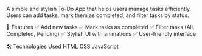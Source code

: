 A simple and stylish To-Do App that helps users manage tasks efficiently. Users can add tasks, mark them as completed, and filter tasks by status.

🚀 Features
✅ Add new tasks
✅ Mark tasks as completed
✅ Filter tasks (All, Completed, Pending)
✅ Stylish UI with animations
✅ User-friendly interface

🛠️ Technologies Used
HTML
CSS
JavaScript
